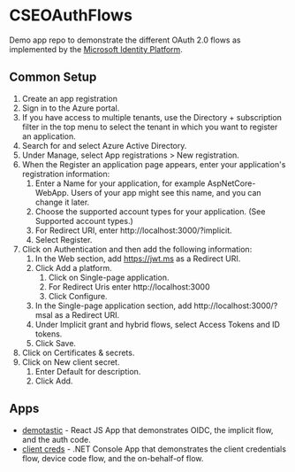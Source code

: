 # CSEOAuthFlows

Demo app repo to demonstrate the different OAuth 2.0 flows as implemented by the [Microsoft Identity Platform](https://docs.microsoft.com/en-us/azure/active-directory/develop/active-directory-v2-protocols).

## Common Setup

1. Create an app registration 
  1. Sign in to the Azure portal.
  2. If you have access to multiple tenants, use the Directory + subscription filter  in the top menu to select the tenant in which you want to register an application.
  3. Search for and select Azure Active Directory.
  4. Under Manage, select App registrations > New registration.
  5. When the Register an application page appears, enter your application's registration information:
     1. Enter a Name for your application, for example AspNetCore-WebApp. Users of your app might see this name, and you can change it later.
     2. Choose the supported account types for your application. (See Supported account types.)
     3. For Redirect URI, enter http://localhost:3000/?implicit.
     4. Select Register.
  6. Click on Authentication and then add the following information:
     1. In the Web section, add https://jwt.ms as a Redirect URI.
     2. Click Add a platform.
        1. Click on Single-page application.
        2. For Redirect Uris enter http://localhost:3000
        3. Click Configure.
     3. In the Single-page application section, add http://localhost:3000/?msal as a Redirect URI.
     4. Under Implicit grant and hybrid flows, select Access Tokens and ID tokens.
     5. Click Save.
  7. Click on Certificates & secrets.
  8. Click on New client secret.
     1. Enter Default for description.
     2. Click Add.

## Apps

- [demotastic](demotastic) - React JS App that demonstrates OIDC, the implicit flow, and the auth code.
- [client creds](clientcreds) - .NET Console App that demonstrates the client credentials flow, device code flow, and the on-behalf-of flow.
